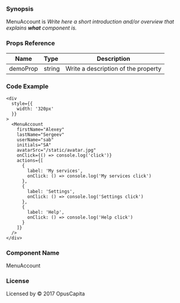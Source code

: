 ### Synopsis

MenuAccount is 
*Write here a short introduction and/or overview that explains **what** component is.*

### Props Reference

| Name                           | Type                    | Description                                                 |
| ------------------------------ | :---------------------- | ----------------------------------------------------------- |
| demoProp                       | string                  | Write a description of the property                         |

### Code Example

```
<div
  style={{
    width: '320px'
  }}
>
  <MenuAccount
    firstName="Alexey"
    lastName="Sergeev"
    userName="sab"
    initials="SA"
    avatarSrc="/static/avatar.jpg"
    onClick={() => console.log('click')}
    actions={[
      {
        label: 'My services',
        onClick: () => console.log('My services click')
      },
      {
        label: 'Settings',
        onClick: () => console.log('Settings click')
      },
      {
        label: 'Help',
        onClick: () => console.log('Help click')
      }
    ]}
  />
</div>
```

### Component Name

MenuAccount

### License

Licensed by © 2017 OpusCapita

